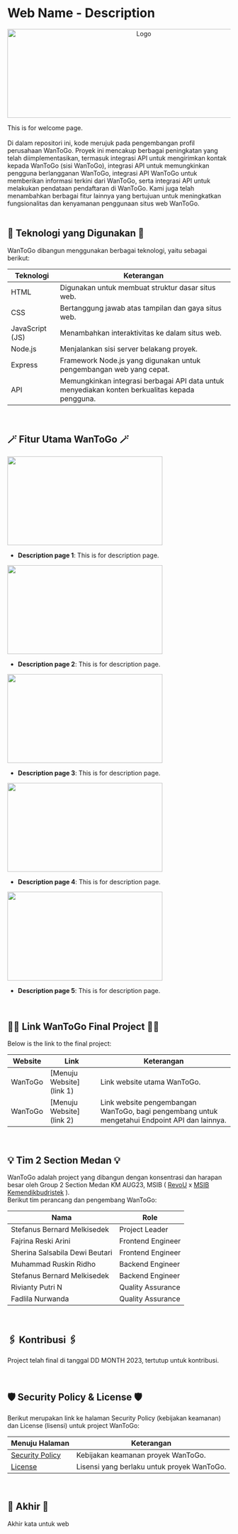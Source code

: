 # Web Name - Description
<p align="center">
  <img src="url.gif" alt="Logo" width="600px" height="200px">
</p>
This is for welcome page.
<br><br>
Di dalam repositori ini, kode merujuk pada pengembangan profil perusahaan WanToGo. Proyek ini mencakup berbagai peningkatan yang telah diimplementasikan, termasuk integrasi API untuk mengirimkan kontak kepada WanToGo (sisi WanToGo), integrasi API untuk memungkinkan pengguna berlangganan WanToGo, integrasi API WanToGo untuk memberikan informasi terkini dari WanToGo, serta integrasi API untuk melakukan pendataan pendaftaran di WanToGo. Kami juga telah menambahkan berbagai fitur lainnya yang bertujuan untuk meningkatkan fungsionalitas dan kenyamanan penggunaan situs web WanToGo.
<br><br>

## 🚀 Teknologi yang Digunakan 🚀
WanToGo dibangun menggunakan berbagai teknologi, yaitu sebagai berikut:

| Teknologi         | Keterangan                                                                                      |
|-------------------|-------------------------------------------------------------------------------------------------|
| HTML              | Digunakan untuk membuat struktur dasar situs web.                                               |
| CSS               | Bertanggung jawab atas tampilan dan gaya situs web.                                             |
| JavaScript (JS)   | Menambahkan interaktivitas ke dalam situs web.                                                  |
| Node.js           | Menjalankan sisi server belakang proyek.                                                        |
| Express           | Framework Node.js yang digunakan untuk pengembangan web yang cepat.                             |
| API               | Memungkinkan integrasi berbagai API data untuk menyediakan konten berkualitas kepada pengguna.  |

<br>

## 🪄 Fitur Utama WanToGo 🪄

<img src="img" width="350px" height="200px" align="center" />

- **Description page 1**: This is for description page.

<img src="img" width="350px" height="200px" align="center" />

- **Description page 2**: This is for description page.

<img src="img" width="350px" height="200px" align="center" />

- **Description page 3**: This is for description page.

<img src="img" width="350px" height="200px" align="center" />

- **Description page 4**: This is for description page.

<img src="img" width="350px" height="200px" align="center" />

- **Description page 5**: This is for description page.

<br>

## 👩‍💻 Link WanToGo Final Project 👩‍💻

Below is the link to the final project:

| Website              | Link                                               | Keterangan                                                                            |
|----------------------|----------------------------------------------------|---------------------------------------------------------------------------------------|
| WanToGo                | [Menuju Website](link 1) | Link website utama WanToGo.|
| WanToGo             | [Menuju Website](link 2)| Link website pengembangan WanToGo, bagi pengembang untuk mengetahui Endpoint API dan lainnya.|

<br>

## 💡 Tim 2 Section Medan 💡
WanToGo adalah project yang dibangun dengan konsentrasi dan harapan besar oleh Group 2 Section Medan KM AUG23, MSIB ( [RevoU](https://revou.co/) x [MSIB Kemendikbudristek](https://www.kemdikbud.go.id/) ). 
<br> Berikut tim perancang dan pengembang WanToGo:

| Nama                   | Role                      |
|------------------------|---------------------------|
| Stefanus Bernard Melkisedek         | Project Leader            |
| Fajrina Reski Arini       | Frontend Engineer         |
| Sherina Salsabila Dewi Beutari    | Frontend Engineer         |
| Muhammad Ruskin Ridho   | Backend Engineer          |
| Stefanus Bernard Melkisedek   | Backend Engineer          |
| Rivianty Putri N         | Quality Assurance         |
| Fadlila Nurwanda         | Quality Assurance         |

<br>

## 🖇️ Kontribusi 🖇️
Project telah final di tanggal DD MONTH 2023, tertutup untuk kontribusi.

<br>

## 🛡️ Security Policy & License 🛡️
Berikut merupakan link ke halaman Security Policy (kebijakan keamanan) dan License (lisensi) untuk project WanToGo:

| Menuju Halaman                                           | Keterangan                                   |
|------------------------------------------------------|----------------------------------------------|
| [Security Policy](https://github.com) | Kebijakan keamanan proyek WanToGo.            |
| [License](https://github.com)           | Lisensi yang berlaku untuk proyek WanToGo.    |

<br>

## 👋 Akhir 👋
Akhir kata untuk web
